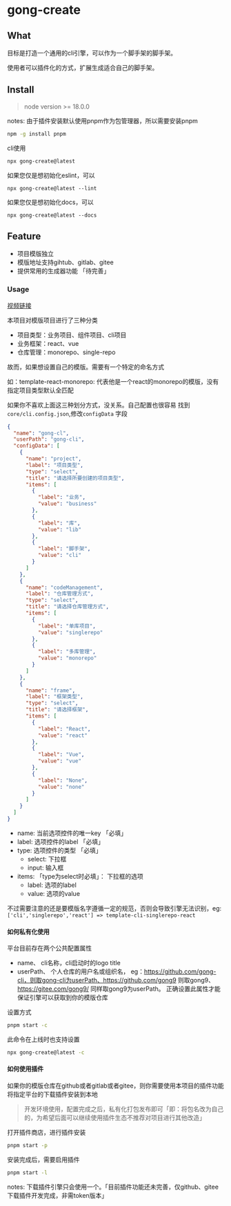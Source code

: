 # gong-create

## What

目标是打造一个通用的cli引擎，可以作为一个脚手架的脚手架。

使用者可以插件化的方式，扩展生成适合自己的脚手架。

## Install
> node version >= 18.0.0

notes: 由于插件安装默认使用pnpm作为包管理器，所以需要安装pnpm

```bash
npm -g install pnpm
```

cli使用
```bash
npx gong-create@latest
```

如果您仅是想初始化eslint，可以
```base
npx gong-create@latest --lint
```

如果您仅是想初始化docs，可以
```base
npx gong-create@latest --docs
```

## Feature

- 项目模版独立
- 模版地址支持gihtub、gitlab、gitee
- 提供常用的生成器功能 「待完善」

### Usage

[视频链接](https://www.yuque.com/gongxiaobai/ckuidk/wp6gx65o7ezn0ud1)

本项目对模版项目进行了三种分类

- 项目类型：业务项目、组件项目、cli项目
- 业务框架：react、vue
- 仓库管理：monorepo、single-repo

故而，如果想设置自己的模版。需要有一个特定的命名方式

如：template-react-monorepo: 代表他是一个react的monorepo的模版，没有指定项目类型默认全匹配

如果你不喜欢上面这三种划分方式，没关系。自己配置也很容易
找到`core/cli.config.json`,修改`configData` 字段

```json
{
  "name": "gong-cl",
  "userPath": "gong-cli",
  "configData": [
    {
      "name": "project",
      "label": "项目类型",
      "type": "select",
      "title": "请选择所要创建的项目类型",
      "items": [
        {
          "label": "业务",
          "value": "business"
        },
        {
          "label": "库",
          "value": "lib"
        },
        {
          "label": "脚手架",
          "value": "cli"
        }
      ]
    },
    {
      "name": "codeManagement",
      "label": "仓库管理方式",
      "type": "select",
      "title": "请选择仓库管理方式",
      "items": [
        {
          "label": "单库项目",
          "value": "singlerepo"
        },
        {
          "label": "多库管理",
          "value": "monorepo"
        }
      ]
    },
    {
      "name": "frame",
      "label": "框架类型",
      "type": "select",
      "title": "请选择框架",
      "items": [
        {
          "label": "React",
          "value": "react"
        },
        {
          "label": "Vue",
          "value": "vue"
        },
        {
          "label": "None",
          "value": "none"
        }
      ]
    }
  ]
}
```
- name: 当前选项控件的唯一key 「必填」
- label: 选项控件的label 「必填」
- type: 选项控件的类型 「必填」
    - select: 下拉框
    - input: 输入框
- items: 「type为select时必填」： 下拉框的选项
    - label: 选项的label
    - value: 选项的value


不过需要注意的还是要模版名字遵循一定的规范，否则会导致引擎无法识别，eg:`['cli','singlerepo','react'] => template-cli-singlerepo-react`


#### 如何私有化使用
平台目前存在两个公共配置属性
- name、 cli名称，cli启动时的logo title
- userPath、 个人仓库的用户名或组织名， eg：https://github.com/gong-cli，则取gong-cli为userPath、https://github.com/gong9 则取gong9、https://gitee.com/gong9/ 同样取gong9为userPath。 正确设置此属性才能保证引擎可以获取到你的模版仓库

设置方式

```bash
pnpm start -c
```

此命令在上线时也支持设置
    
```bash
npx gong-create@latest -c
```

#### 如何使用插件
如果你的模版仓库在github或者gitlab或者gitee，则你需要使用本项目的插件功能将指定平台的下载插件安装到本地
> 开发环境使用，配置完成之后，私有化打包发布即可「即：将包名改为自己的，为希望后面可以继续使用插件生态不推荐对项目进行其他改造」

打开插件商店，进行插件安装
```bash
pnpm start -p
```

安装完成后，需要启用插件
```bash
pnpm start -l
```
notes: 下载插件引擎只会使用一个。「目前插件功能还未完善，仅github、gitee下载插件开发完成，非需token版本」

